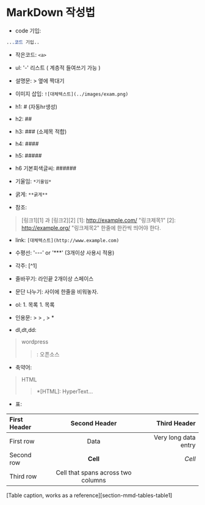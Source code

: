 # MarkDown 작성법

- code 기입:

```css
...코드 기입..
```

- 작은코드: `<a>`
- ul: '-' 리스트 ( 계층적 들여쓰기 가능 )
- 설명문: > 옆에 짝대기
- 이미지 삽입: `![대체텍스트](../images/exam.png)`
- h1: # (자동hr생성)
- h2: ## 
- h3: ### (소제목 적합)
- h4: #### 
- h5: #####
- h6 기본회색글씨: ######

- 기울임: `*기울임*`
- 굵게: `**굵게**`
- 참조:
> [링크1][1] 과 [링크2][2]
> [1]: http://example.com/ "링크제목1"
> [2]: http://example.org/ "링크제목2"
> 한줄에 한칸씩 띄어야 한다.

- link: `[대체텍스트](http://www.example.com)`
- 수평선: '---' or '***' (3개이상 사용시 적용)
- 각주: [^1]
- 줄바꾸기: 라인끝 2개이상 스페이스 
- 문단 나누기: 사이에 한줄을 비워놓자.
- ol: 1. 목록 1. 목록 
- 인용문: > > , > *

- dl,dt,dd:
> wordpress
>> : 오픈소스

- 축약어:
> HTML
>> *[HTML]: HyperText...

-  표:

| First Header  | Second Header | Third Header         |
| :------------ | :-----------: | -------------------: |
| First row     | Data          | Very long data entry |
| Second row    | **Cell**      | *Cell*               |
| Third row     | Cell that spans across two columns  ||
[Table caption, works as a reference][section-mmd-tables-table1] 


